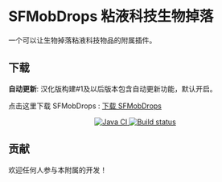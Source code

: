 # SFMobDrops 粘液科技生物掉落

一个可以让生物掉落粘液科技物品的附属插件。

## 下载

**自动更新**: 汉化版构建#1及以后版本包含自动更新功能，默认开启。

点击这里下载 SFMobDrops
: [下载 SFMobDrops](https://builds.guizhanss.net/SlimefunGuguProject/SFMobDrops/main)

<p align="center">
  <a href="https://github.com/SlimefunGuguProject/SFMobDrops/actions/workflows/maven.yml">
    <img src="https://github.com/SlimefunGuguProject/SFMobDrops/actions/workflows/maven.yml/badge.svg" alt="Java CI"/>
  </a>
  <a href="https://builds.guizhanss.net/SlimefunGuguProject/SFMobDrops/main">
    <img src="https://builds.guizhanss.net/f/SlimefunGuguProject/SFMobDrops/main/badge.svg" alt="Build status"/>
  </a>
</p>

## 贡献

欢迎任何人参与本附属的开发！